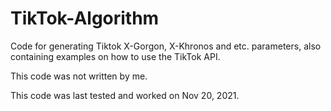 # TikTok-Algorithm
Code for generating Tiktok X-Gorgon, X-Khronos and etc. parameters, also containing examples on how to use the TikTok API.

This code was not written by me.

This code was last tested and worked on Nov 20, 2021.
